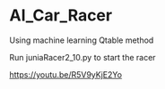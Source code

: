 # AI_Car_Racer

Using machine learning Qtable method

Run juniaRacer2_10.py to start the racer

https://youtu.be/R5V9yKjE2Yo
